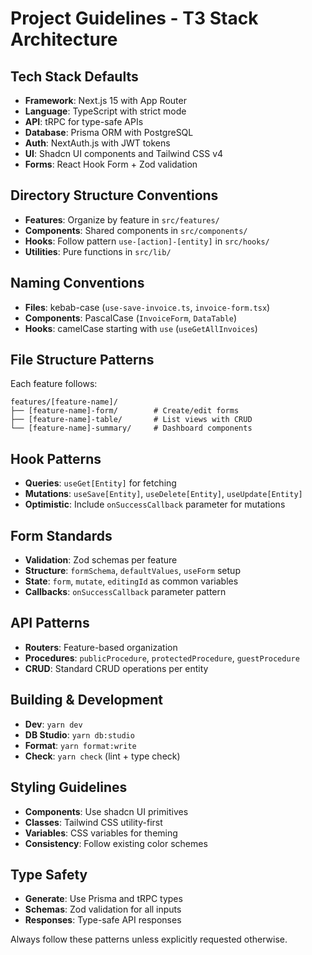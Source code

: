 # Project Guidelines - T3 Stack Architecture

## Tech Stack Defaults
- **Framework**: Next.js 15 with App Router
- **Language**: TypeScript with strict mode
- **API**: tRPC for type-safe APIs
- **Database**: Prisma ORM with PostgreSQL
- **Auth**: NextAuth.js with JWT tokens
- **UI**: Shadcn UI components and Tailwind CSS v4
- **Forms**: React Hook Form + Zod validation

## Directory Structure Conventions
- **Features**: Organize by feature in `src/features/`
- **Components**: Shared components in `src/components/`
- **Hooks**: Follow pattern `use-[action]-[entity]` in `src/hooks/`
- **Utilities**: Pure functions in `src/lib/`

## Naming Conventions
- **Files**: kebab-case (`use-save-invoice.ts`, `invoice-form.tsx`)
- **Components**: PascalCase (`InvoiceForm`, `DataTable`)
- **Hooks**: camelCase starting with `use` (`useGetAllInvoices`)

## File Structure Patterns
Each feature follows:
```
features/[feature-name]/
├── [feature-name]-form/        # Create/edit forms
├── [feature-name]-table/       # List views with CRUD
└── [feature-name]-summary/     # Dashboard components
```

## Hook Patterns
- **Queries**: `useGet[Entity]` for fetching
- **Mutations**: `useSave[Entity]`, `useDelete[Entity]`, `useUpdate[Entity]`
- **Optimistic**: Include `onSuccessCallback` parameter for mutations

## Form Standards
- **Validation**: Zod schemas per feature
- **Structure**: `formSchema`, `defaultValues`, `useForm` setup
- **State**: `form`, `mutate`, `editingId` as common variables
- **Callbacks**: `onSuccessCallback` parameter pattern

## API Patterns
- **Routers**: Feature-based organization
- **Procedures**: `publicProcedure`, `protectedProcedure`, `guestProcedure`
- **CRUD**: Standard CRUD operations per entity

## Building & Development
- **Dev**: `yarn dev`
- **DB Studio**: `yarn db:studio`
- **Format**: `yarn format:write`
- **Check**: `yarn check` (lint + type check)

## Styling Guidelines
- **Components**: Use shadcn UI primitives
- **Classes**: Tailwind CSS utility-first
- **Variables**: CSS variables for theming
- **Consistency**: Follow existing color schemes

## Type Safety
- **Generate**: Use Prisma and tRPC types
- **Schemas**: Zod validation for all inputs
- **Responses**: Type-safe API responses

Always follow these patterns unless explicitly requested otherwise.